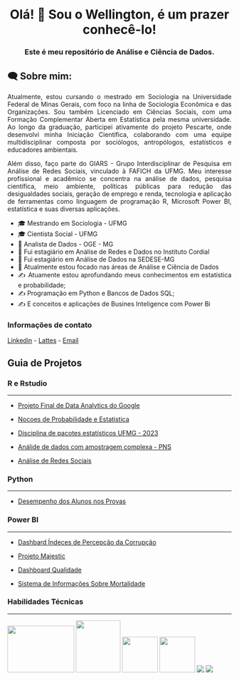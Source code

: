 <h1 align="center">Olá! 👋 Sou o Wellington, é um prazer conhecê-lo!</h1>

<h3 align="center">Este é meu repositório de Análise e Ciência de Dados.</h3>

<h2 align="left">🗨 Sobre mim:</h2>

<div align="justify"> Atualmente, estou cursando o mestrado em Sociologia na Universidade Federal de Minas Gerais, com foco na linha de Sociologia Econômica e das Organizações. Sou também Licenciado em Ciências Sociais, com uma Formação Complementar Aberta em Estatística pela mesma universidade. Ao longo da graduação, participei ativamente do projeto Pescarte, onde desenvolvi minha Iniciação Científica, colaborando com uma equipe multidisciplinar composta por sociólogos, antropólogos, estatísticos e educadores ambientais.

Além disso, faço parte do GIARS - Grupo Interdisciplinar de Pesquisa em Análise de Redes Sociais, vinculado à FAFICH da UFMG. Meu interesse profissional e acadêmico se concentra na análise de dados, pesquisa científica, meio ambiente, políticas públicas para redução das desigualdades sociais, geração de emprego e renda, tecnologia e aplicação de ferramentas como linguagem de programação R, Microsoft Power BI, estatística e suas diversas aplicações.</p>

* :mortar_board: Mestrando em Sociologia - UFMG
* :mortar_board: Cientista Social - UFMG
* :office: Analista de Dados - OGE - MG
* :office: Fui estagiário em Análise de Redes e Dados no Instituto Cordial
* :office: Fui estagiário em Análise de Dados na SEDESE-MG
* :rocket: Atualmente estou focado nas áreas de Análise e Ciência de Dados
* ✍️ Atuamente estou aprofundando meus conhecimentos em estatística e probabilidade;
* ✍️ Programação em Python e Bancos de Dados SQL;
* ✍️ E conceitos e aplicações de Busines Inteligence com Power Bi
### Informações de contato
[Linkedin](https://www.linkedin.com/in/wellington-santos-souza/) -
[Lattes](http://lattes.cnpq.br/6574776498457184) -
[Email](mailto:wellingtonstssza@gmail.com)

## Guia de Projetos
 
### R e Rstudio
---
* [Projeto Final de Data Analytics do Google](https://github.com/welli45/Projeto-final-de-Data-Analytics-do-Google.git)

* [Nocoes de Probabilidade e Estatistica](https://github.com/welli45/Nocoes-Probabilidade-Estatistica.git)

* [Disciplina de pacotes estatísticos UFMG - 2023](https://github.com/welli45/2023_1-PACOTES-ESTATISTICOS.git)
  
* [Análide de dados com amostragem complexa - PNS](https://github.com/welli45/PNS)

* [Análise de Redes Sociais](https://github.com/welli45/Analise-de-Redes-Para-Ciencias-Sociais)

### Python
---
* [Desempenho dos Alunos nos Provas](https://github.com/welli45/Student-performance-prediction)
  
### Power BI
---
* [Dashbard Índeces de Percepção da Corrupção](https://app.powerbi.com/view?r=eyJrIjoiYmY0ZDk0YzctOTlkZC00Njg3LWIxMDgtZjhkNTM1ZDJhN2UzIiwidCI6IjkzMTA1Y2MzLTI4OTctNDdlMC1iMjY1LWRkZWQ1ODg2MTU2YSIsImMiOjZ9)
  
* [Projeto Majestic](https://app.powerbi.com/view?r=eyJrIjoiNTAxOTQ3ZjQtYmNlNi00OTk4LTk4MTAtZTYxY2RlZWNjOTMyIiwidCI6IjkzMTA1Y2MzLTI4OTctNDdlMC1iMjY1LWRkZWQ1ODg2MTU2YSIsImMiOjZ9)
  
* [Dashboard Qualidade](https://app.powerbi.com/view?r=eyJrIjoiNDg3ZTI3MzYtODA1Ni00YWVkLWJkYTAtZmYxNWM1ZTE3MTEzIiwidCI6IjkzMTA1Y2MzLTI4OTctNDdlMC1iMjY1LWRkZWQ1ODg2MTU2YSIsImMiOjZ9)
  
* [Sistema de Informações Sobre Mortalidade](https://app.powerbi.com/view?r=eyJrIjoiMDFkNDVlNmEtOTA3MC00ZmFjLWIwMWYtOWQ1NzZlZjVmOWY5IiwidCI6IjkzMTA1Y2MzLTI4OTctNDdlMC1iMjY1LWRkZWQ1ODg2MTU2YSIsImMiOjZ9)
  
### Habilidades Técnicas
---
<img src="https://www.r-project.org/Rlogo.png" width="150" height="105"> <img src = "https://s3.dualstack.us-east-2.amazonaws.com/pythondotorg-assets/media/community/logos/python-logo-only.png" width="100,7" height="117,8"> <img src = "https://upload.wikimedia.org/wikipedia/commons/thumb/3/34/Microsoft_Office_Excel_%282019%E2%80%93present%29.svg/512px-Microsoft_Office_Excel_%282019%E2%80%93present%29.svg.png" width="80" height="80"> <img src = "https://upload.wikimedia.org/wikipedia/commons/thumb/c/cf/New_Power_BI_Logo.svg/64px-New_Power_BI_Logo.svg.png" width="80" height="80"> <img src="https://upload.wikimedia.org/wikipedia/commons/thumb/a/ae/Google_Sheets_2020_Logo.svg/64px-Google_Sheets_2020_Logo.svg.png"> <img src = "https://seeklogo.com/images/G/google-big-query-logo-AC63E7C329-seeklogo.com.png"> 

<!---
welli45/welli45 is a ✨ special ✨ repository because its `README.md` (this file) appears on your GitHub profile.
You can click the Preview link to take a look at your changes.
--->
